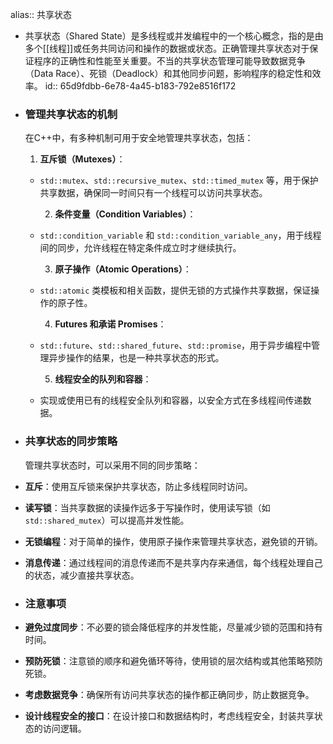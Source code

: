 alias:: 共享状态

- 共享状态（Shared State）是多线程或并发编程中的一个核心概念，指的是由多个[[线程]]或任务共同访问和操作的数据或状态。正确管理共享状态对于保证程序的正确性和性能至关重要。不当的共享状态管理可能导致数据竞争（Data Race）、死锁（Deadlock）和其他同步问题，影响程序的稳定性和效率。
  id:: 65d9fdbb-6e78-4a45-b183-792e8516f172
- ### 管理共享状态的机制
  
  在C++中，有多种机制可用于安全地管理共享状态，包括：
  
  1. **互斥锁（Mutexes）**：
	- `std::mutex`、`std::recursive_mutex`、`std::timed_mutex` 等，用于保护共享数据，确保同一时间只有一个线程可以访问共享状态。
	  
	  2. **条件变量（Condition Variables）**：
	- `std::condition_variable` 和 `std::condition_variable_any`，用于线程间的同步，允许线程在特定条件成立时才继续执行。
	  
	  3. **原子操作（Atomic Operations）**：
	- `std::atomic` 类模板和相关函数，提供无锁的方式操作共享数据，保证操作的原子性。
	  
	  4. **Futures 和承诺 Promises**：
	- `std::future`、`std::shared_future`、`std::promise`，用于异步编程中管理异步操作的结果，也是一种共享状态的形式。
	  
	  5. **线程安全的队列和容器**：
	- 实现或使用已有的线程安全队列和容器，以安全方式在多线程间传递数据。
- ### 共享状态的同步策略
  
  管理共享状态时，可以采用不同的同步策略：
- **互斥**：使用互斥锁来保护共享状态，防止多线程同时访问。
- **读写锁**：当共享数据的读操作远多于写操作时，使用读写锁（如`std::shared_mutex`）可以提高并发性能。
- **无锁编程**：对于简单的操作，使用原子操作来管理共享状态，避免锁的开销。
- **消息传递**：通过线程间的消息传递而不是共享内存来通信，每个线程处理自己的状态，减少直接共享状态。
- ### 注意事项
- **避免过度同步**：不必要的锁会降低程序的并发性能，尽量减少锁的范围和持有时间。
- **预防死锁**：注意锁的顺序和避免循环等待，使用锁的层次结构或其他策略预防死锁。
- **考虑数据竞争**：确保所有访问共享状态的操作都正确同步，防止数据竞争。
- **设计线程安全的接口**：在设计接口和数据结构时，考虑线程安全，封装共享状态的访问逻辑。